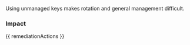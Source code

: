 
Using unmanaged keys makes rotation and general management difficult.


### Impact
<!-- Add Impact here -->

<!-- DO NOT CHANGE -->
{{ remediationActions }}


